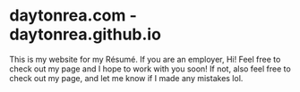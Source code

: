# daytonrea.com - daytonrea.github.io

This is my website for my Résumé. If you are an employer, Hi! Feel free to check out my page and I hope to work with you soon! If not, also feel free to check out my page, and let me know if I made any mistakes lol.

